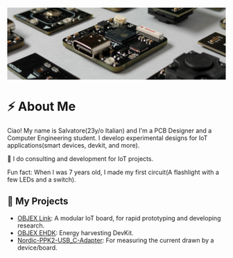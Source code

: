 ![alt text](https://raw.githubusercontent.com/salvatoreraccardi/salvatoreraccardi/main/2.png)

# ⚡ About Me
Ciao! My name is Salvatore(23y/o Italian) and I'm a PCB Designer and a Computer Engineering student.
I develop experimental designs for IoT applications(smart devices, devkit, and more).

🔸 I do consulting and development for IoT projects.  

Fun fact: When I was 7 years old, I made my first circuit(A flashlight with a few LEDs and a switch).

## 🧪 My Projects

- [OBJEX Link](https://github.com/salvatoreraccardi/OBJEX_LINK): A modular IoT board, for rapid prototyping and developing research. 
- [OBJEX EHDK](https://github.com/salvatoreraccardi/Energy-Harvesting-DevKit): Energy harvesting DevKit. 
- [Nordic-PPK2-USB_C-Adapter](https://github.com/salvatoreraccardi/Nordic-PPK2-USB_C-Adapter): For measuring the current drawn by a device/board.
